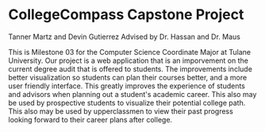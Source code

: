 # CollegeCompass Capstone Project

Tanner Martz and Devin Gutierrez
Advised by Dr. Hassan and Dr. Maus

This is Milestone 03 for the Computer Science Coordinate Major at Tulane University.
Our project is a web application that is an imporvement on the current degree audit that is offered to students.
The improvements include better visualization so students can plan their courses better, and a more user friendly interface.
This greatly improves the experience of students and advisors when planning out a student's academic career.
This also may be used by prospective students to visualize their potential college path.
This also may be used by upperclassmen to view their past progress looking forward to their career plans after college.